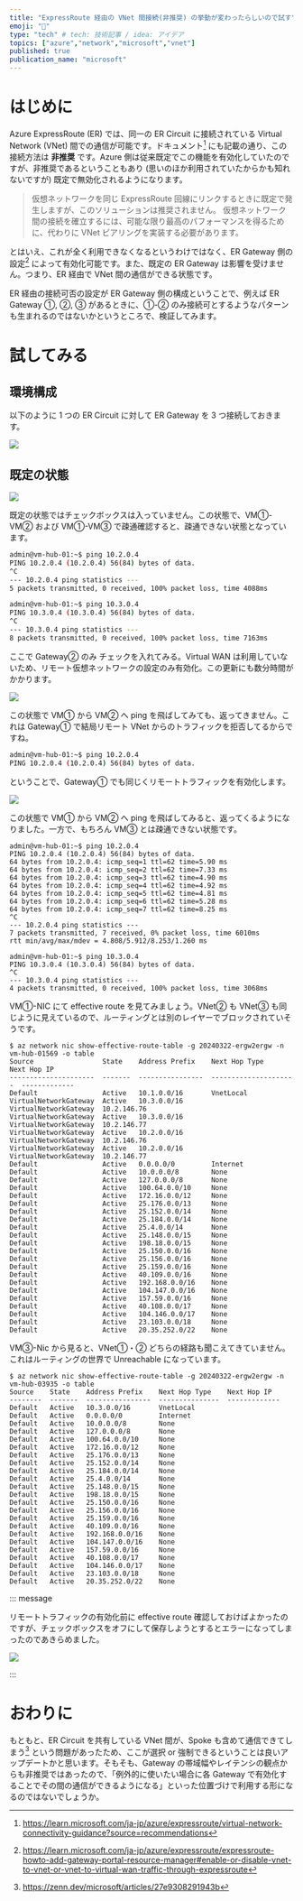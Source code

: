 ```yaml
---
title: "ExpressRoute 経由の VNet 間接続(非推奨) の挙動が変わったらしいので試す"
emoji: "🚅"
type: "tech" # tech: 技術記事 / idea: アイデア
topics: ["azure","network","microsoft","vnet"]
published: true
publication_name: "microsoft"
---
```


# はじめに

Azure ExpressRoute (ER) では、同一の ER Circuit に接続されている Virtual Network (VNet) 間での通信が可能です。ドキュメント[^1] にも記載の通り、この接続方法は **非推奨** です。Azure 側は従来既定でこの機能を有効化していたのですが、非推奨であるということもあり (思いのほか利用されていたからかも知れないですが) 既定で無効化されるようになります。
> 仮想ネットワークを同じ ExpressRoute 回線にリンクするときに既定で発生しますが、このソリューションは推奨されません。 仮想ネットワーク間の接続を確立するには、可能な限り最高のパフォーマンスを得るために、代わりに VNet ピアリングを実装する必要があります。

とはいえ、これが全く利用できなくなるというわけではなく、ER Gateway 側の設定[^2] によって有効化可能です。また、既定の ER Gateway は影響を受けません。つまり、ER 経由で VNet 間の通信ができる状態です。

ER 経由の接続可否の設定が ER Gateway 側の構成ということで、例えば ER Gateway ①, ②, ③ があるときに、①-② のみ接続可とするようなパターンも生まれるのではないかというところで、検証してみます。

[^1]:https://learn.microsoft.com/ja-jp/azure/expressroute/virtual-network-connectivity-guidance?source=recommendations
[^2]:https://learn.microsoft.com/ja-jp/azure/expressroute/expressroute-howto-add-gateway-portal-resource-manager#enable-or-disable-vnet-to-vnet-or-vnet-to-virtual-wan-traffic-through-expressroute


# 試してみる
## 環境構成
以下のように 1 つの ER Circuit に対して ER Gateway を 3 つ接続しておきます。

![](/images/20240322-ergw2ergw/architecture.png)

## 既定の状態

![](/images/20240322-ergw2ergw/01.png)

既定の状態ではチェックボックスは入っていません。この状態で、VM①-VM② および VM①-VM③ で疎通確認すると、疎通できない状態となっています。

```bash
admin@vm-hub-01:~$ ping 10.2.0.4
PING 10.2.0.4 (10.2.0.4) 56(84) bytes of data.
^C
--- 10.2.0.4 ping statistics ---
5 packets transmitted, 0 received, 100% packet loss, time 4088ms

admin@vm-hub-01:~$ ping 10.3.0.4
PING 10.3.0.4 (10.3.0.4) 56(84) bytes of data.
^C
--- 10.3.0.4 ping statistics ---
8 packets transmitted, 0 received, 100% packet loss, time 7163ms
```

ここで Gateway② のみ チェックを入れてみる。Virtual WAN は利用していないため、リモート仮想ネットワークの設定のみ有効化。この更新にも数分時間がかかります。

![](/images/20240322-ergw2ergw/02.png)

この状態で VM① から VM② へ ping を飛ばしてみても、返ってきません。これは Gateway① で結局リモート VNet からのトラフィックを拒否してるからですね。

```bash
admin@vm-hub-01:~$ ping 10.2.0.4
PING 10.2.0.4 (10.2.0.4) 56(84) bytes of data.
```

ということで、Gateway① でも同じくリモートトラフィックを有効化します。

![](/images/20240322-ergw2ergw/03.png)

この状態で VM① から VM② へ  ping を飛ばしてみると、返ってくるようになりました。一方で、もちろん VM③ とは疎通できない状態です。

```
admin@vm-hub-01:~$ ping 10.2.0.4
PING 10.2.0.4 (10.2.0.4) 56(84) bytes of data.
64 bytes from 10.2.0.4: icmp_seq=1 ttl=62 time=5.90 ms
64 bytes from 10.2.0.4: icmp_seq=2 ttl=62 time=7.33 ms
64 bytes from 10.2.0.4: icmp_seq=3 ttl=62 time=4.90 ms
64 bytes from 10.2.0.4: icmp_seq=4 ttl=62 time=4.92 ms
64 bytes from 10.2.0.4: icmp_seq=5 ttl=62 time=4.81 ms
64 bytes from 10.2.0.4: icmp_seq=6 ttl=62 time=5.28 ms
64 bytes from 10.2.0.4: icmp_seq=7 ttl=62 time=8.25 ms
^C
--- 10.2.0.4 ping statistics ---
7 packets transmitted, 7 received, 0% packet loss, time 6010ms
rtt min/avg/max/mdev = 4.808/5.912/8.253/1.260 ms

admin@vm-hub-01:~$ ping 10.3.0.4
PING 10.3.0.4 (10.3.0.4) 56(84) bytes of data.
^C
--- 10.3.0.4 ping statistics ---
4 packets transmitted, 0 received, 100% packet loss, time 3068ms
```

VM①-NIC にて effective route を見てみましょう。VNet② も VNet③ も同じように見えているので、ルーティングとは別のレイヤーでブロックされていそうです。

```
$ az network nic show-effective-route-table -g 20240322-ergw2ergw -n vm-hub-01569 -o table
Source                 State    Address Prefix    Next Hop Type          Next Hop IP
---------------------  -------  ----------------  ---------------------  -------------
Default                Active   10.1.0.0/16       VnetLocal
VirtualNetworkGateway  Active   10.3.0.0/16       VirtualNetworkGateway  10.2.146.76
VirtualNetworkGateway  Active   10.3.0.0/16       VirtualNetworkGateway  10.2.146.77
VirtualNetworkGateway  Active   10.2.0.0/16       VirtualNetworkGateway  10.2.146.76
VirtualNetworkGateway  Active   10.2.0.0/16       VirtualNetworkGateway  10.2.146.77
Default                Active   0.0.0.0/0         Internet
Default                Active   10.0.0.0/8        None
Default                Active   127.0.0.0/8       None
Default                Active   100.64.0.0/10     None
Default                Active   172.16.0.0/12     None
Default                Active   25.176.0.0/13     None
Default                Active   25.152.0.0/14     None
Default                Active   25.184.0.0/14     None
Default                Active   25.4.0.0/14       None
Default                Active   25.148.0.0/15     None
Default                Active   198.18.0.0/15     None
Default                Active   25.150.0.0/16     None
Default                Active   25.156.0.0/16     None
Default                Active   25.159.0.0/16     None
Default                Active   40.109.0.0/16     None
Default                Active   192.168.0.0/16    None
Default                Active   104.147.0.0/16    None
Default                Active   157.59.0.0/16     None
Default                Active   40.108.0.0/17     None
Default                Active   104.146.0.0/17    None
Default                Active   23.103.0.0/18     None
Default                Active   20.35.252.0/22    None
```

VM③-Nic から見ると、VNet①・② どちらの経路も聞こえてきていません。これはルーティングの世界で Unreachable になっています。
```
$ az network nic show-effective-route-table -g 20240322-ergw2ergw -n vm-hub-03935 -o table
Source    State    Address Prefix    Next Hop Type    Next Hop IP
--------  -------  ----------------  ---------------  -------------
Default   Active   10.3.0.0/16       VnetLocal
Default   Active   0.0.0.0/0         Internet
Default   Active   10.0.0.0/8        None
Default   Active   127.0.0.0/8       None
Default   Active   100.64.0.0/10     None
Default   Active   172.16.0.0/12     None
Default   Active   25.176.0.0/13     None
Default   Active   25.152.0.0/14     None
Default   Active   25.184.0.0/14     None
Default   Active   25.4.0.0/14       None
Default   Active   25.148.0.0/15     None
Default   Active   198.18.0.0/15     None
Default   Active   25.150.0.0/16     None
Default   Active   25.156.0.0/16     None
Default   Active   25.159.0.0/16     None
Default   Active   40.109.0.0/16     None
Default   Active   192.168.0.0/16    None
Default   Active   104.147.0.0/16    None
Default   Active   157.59.0.0/16     None
Default   Active   40.108.0.0/17     None
Default   Active   104.146.0.0/17    None
Default   Active   23.103.0.0/18     None
Default   Active   20.35.252.0/22    None
```

::: message

リモートトラフィックの有効化前に effective route 確認しておけばよかったのですが、チェックボックスをオフにして保存しようとするとエラーになってしまったのであきらめました。

![](/images/20240322-ergw2ergw/04.png)

:::

# おわりに

もともと、ER Circuit を共有している VNet 間が、Spoke も含めて通信できてしまう[^3] という問題があったため、ここが選択 or 強制できるということは良いアップデートかと思います。そもそも、Gateway の帯域幅やレイテンシの観点からも非推奨ではあったので、「例外的に使いたい場合に各 Gateway で有効化することでその間の通信ができるようになる」といった位置づけで利用する形になるのではないでしょうか。

[^3]:https://zenn.dev/microsoft/articles/27e9308291943b